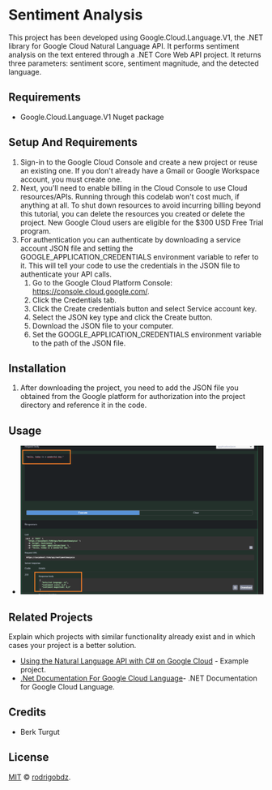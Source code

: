 # Sentiment Analysis 

This project has been developed using Google.Cloud.Language.V1, the .NET library for Google Cloud Natural Language API. It performs sentiment analysis on the text entered through a .NET Core Web API project. It returns three parameters: sentiment score, sentiment magnitude, and the detected language.

## Requirements

- Google.Cloud.Language.V1 Nuget package

## Setup And Requirements
1. Sign-in to the Google Cloud Console and create a new project or reuse an existing one. If you don't already have a Gmail or Google Workspace account, you must create one.
2. Next, you'll need to enable billing in the Cloud Console to use Cloud resources/APIs. Running through this codelab won't cost much, if anything at all. To shut down resources to avoid incurring billing beyond this tutorial, you can delete the resources you created or delete the project. New Google Cloud users are eligible for the $300 USD Free Trial program.
3. For authentication  you can authenticate by downloading a service account JSON file and setting the GOOGLE_APPLICATION_CREDENTIALS environment variable to refer to it. This will tell your code to use the credentials in the JSON file to authenticate your API calls.
   1. Go to the Google Cloud Platform Console: https://console.cloud.google.com/.
   2. Click the Credentials tab.
   3. Click the Create credentials button and select Service account key.
   4. Select the JSON key type and click the Create button.
   5. Download the JSON file to your computer.
   6. Set the GOOGLE_APPLICATION_CREDENTIALS environment variable to the path of the JSON file.

## Installation

1. After downloading the project, you need to add the JSON file you obtained from the Google platform for authorization into the project directory and reference it in the code.


## Usage

- ![Alt text](/img/output-sample.png)

## Related Projects

Explain which projects with similar functionality already exist and in which cases your project is a better solution.

- [Using the Natural Language API with C# on Google Cloud](https://codelabs.developers.google.com/codelabs/cloud-natural-language-csharp) - Example project.
- [.Net Documentation For Google Cloud Language](https://cloud.google.com/dotnet/docs/reference/Google.Cloud.Language.V1/latest)- .NET Documentation for Google Cloud Language.

## Credits
- Berk Turgut
## License

[MIT](LICENSE) © [rodrigobdz](https://github.com/berkturgut).
